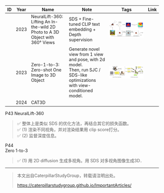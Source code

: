    

|ID|Year|Name|Note|Tags|Link|
|---|---|---|---|---|---|
||2023|NeuralLift-360: Lifting An In-the-wild 2D Photo to A 3D Object with 360° Views|SDS + Fine-tuned CLIP text embedding + Depth supervision|![](../../assets/D3-43.png) |
||2023|Zero-1-to-3: Zero-shot One Image to 3D Object|Generate novel view from 1 view and pose, with 2d model. <br> Then, run SJC / SDS-like optimizations with view-conditioned model. |![](../../assets/D3-44.png) |
||2024|CAT3D|
 

P43 
NeuralLift-360

> &#x2705; 整体上是类似 SDS 的优化方法，再结合其它的损失函数。    
> &#x2705; (1) 渲染不同视角，并对渲染结果用 clip score打分。    
> &#x2705; (2) 监督深度信息。    

P44    
Zero 1-to-3      

> &#x2705; (1) 用 2D diffusion 生成多视角。用 SDS 对多视角图像生成3D．   

---------------------------------------
> 本文出自CaterpillarStudyGroup，转载请注明出处。
>
> https://caterpillarstudygroup.github.io/ImportantArticles/